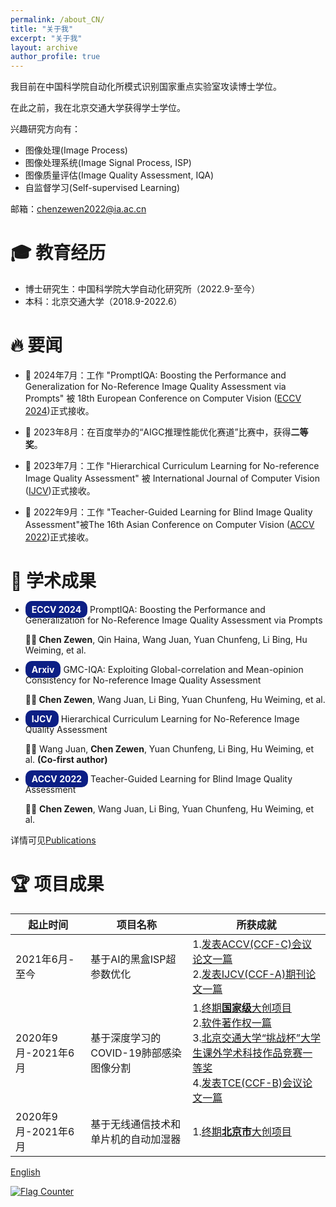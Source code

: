 ```yaml
---
permalink: /about_CN/
title: "关于我"
excerpt: "关于我"
layout: archive
author_profile: true
---
```



我目前在中国科学院自动化所模式识别国家重点实验室攻读博士学位。

在此之前，我在北京交通大学获得学士学位。

兴趣研究方向有：
- 图像处理(Image Process)
- 图像处理系统(Image Signal Process, ISP)
- 图像质量评估(Image Quality Assessment, IQA)
- 自监督学习(Self-supervised Learning)

邮箱：[chenzewen2022@ia.ac.cn](mailto:chenzewen2022@ia.ac.cn)
# 🎓 教育经历

- 博士研究生：中国科学院大学自动化研究所（2022.9-至今）
- 本科：北京交通大学（2018.9-2022.6）

# 🔥 要闻
- 🎉 2024年7月：工作 "PromptIQA: Boosting the Performance and Generalization for No-Reference Image Quality Assessment via Prompts" 被 18th European Conference on Computer Vision ([ECCV 2024](https://link.springer.com/article/10.1007/s11263-023-01851-5))正式接收。

- 🎉 2023年8月：在百度举办的“AIGC推理性能优化赛道”比赛中，获得**二等奖**。

- 🎉 2023年7月：工作 "Hierarchical Curriculum Learning for No-reference Image Quality Assessment" 被 International Journal of Computer Vision ([IJCV](https://link.springer.com/article/10.1007/s11263-023-01851-5))正式接收。

- 🎉 2022年9月：工作 "Teacher-Guided Learning for Blind Image Quality Assessment"被The 16th Asian Conference on Computer Vision ([ACCV 2022](https://openaccess.thecvf.com/content/ACCV2022/html/Chen_Teacher-Guided_Learning_for_Blind_Image_Quality_Assessment_ACCV_2022_paper.html))正式接收。

# 📑 学术成果

- <p><span style="background-color: rgb(12, 31, 133); padding: 5px 10px;  border-radius: 10px; font-weight: bold;color: white;"> ECCV 2024</span> PromptIQA: Boosting the Performance and Generalization for No-Reference Image Quality Assessment via Prompts </p> <span style="font-weight: bold;"> 🧑‍🎓 Chen Zewen</span>, Qin Haina, Wang Juan, Yuan Chunfeng, Li Bing, Hu Weiming, et al.

- <p><span style="background-color: rgb(12, 31, 133); padding: 5px 10px;  border-radius: 10px; font-weight: bold;color: white;"> Arxiv</span>  GMC-IQA: Exploiting Global-correlation and Mean-opinion Consistency for No-reference Image Quality Assessment</p> <span style="font-weight: bold;"> 🧑‍🎓 Chen Zewen</span>, Wang Juan, Li Bing, Yuan Chunfeng, Hu Weiming, et al.

- <p><span style="background-color: rgb(12, 31, 133); padding: 5px 10px;  border-radius: 10px; font-weight: bold;color: white;">IJCV</span>  Hierarchical Curriculum Learning for No-Reference Image Quality Assessment</p>  🧑‍🎓 Wang Juan, <span style="font-weight: bold;"> Chen Zewen</span>, Yuan Chunfeng, Li Bing, Hu Weiming, et al. <span style="font-weight: bold;"> (Co-first author)</span>

- <p><span style="background-color: rgb(12, 31, 133); padding: 5px 10px;  border-radius: 10px; font-weight: bold;color: white;">ACCV 2022</span>  Teacher-Guided Learning for Blind Image Quality Assessment</p> 🧑‍🎓  <span style="font-weight: bold;"> Chen Zewen</span>, Wang Juan,  Li Bing, Yuan Chunfeng, Hu Weiming, et al.

详情可见[Publications](/publications/)

# 🏆 项目成果

|起止时间|项目名称|所获成就|
|  ----  | ----  | ----  |
|2021年6月-至今|基于AI的黑盒ISP超参数优化|1.[发表ACCV(CCF-C)会议论文一篇](https://openaccess.thecvf.com/content/ACCV2022/html/Chen_Teacher-Guided_Learning_for_Blind_Image_Quality_Assessment_ACCV_2022_paper.html)<br>2.[发表IJCV(CCF-A)期刊论文一篇](https://link.springer.com/article/10.1007/s11263-023-01851-5)|
|2020年9月-2021年6月|基于深度学习的COVID-19肺部感染图像分割|1.[终期**国家级**大创项目](https://zwchen.oss-cn-beijing.aliyuncs.com/sources/achievement/2021_COVID-19_Segmentation/2021_Covid19_Certificate.pdf)<br>2.[软件著作权一篇](https://zwchen.oss-cn-beijing.aliyuncs.com/sources/achievement/2021_COVID-19_Segmentation/2021_Covid19_Software_Copyright.pdf)<br>3.[北京交通大学“挑战杯”大学生课外学术科技作品竞赛一等奖](https://zwchen.oss-cn-beijing.aliyuncs.com/sources/achievement/2021_COVID-19_Segmentation/2021_Covid19_BJTU_Certificate.pdf)<br>4.[发表TCE(CCF-B)会议论文一篇](https://ieeexplore.ieee.org/abstract/document/9882382)|
|2020年9月-2021年6月|基于无线通信技术和单片机的自动加湿器|1.[终期**北京市**大创项目](https://zwchen.oss-cn-beijing.aliyuncs.com/sources/achievement/2021_Humidifier/2021_Humidifier_Certificate.pdf)<br>|

<!-- # 获奖经历

|获奖时间|所获奖项|
|  ----  | ----  |
|2023年6月|中国科学院大学三好学生|
|  2022年6月  |北京市优秀毕业生|
|  2022年6月  |北京交通大学优秀本科毕业设计 (论文)|
|  2021年4月  |北京交通大学校级优秀团员干部|
|  2020年12月  |北京交通大学微诺时代奖学金、一等学习优秀奖学金、三等社会工作奖学金、校级三好学生|
|  2019年12月  |北京交通大学二等学习优秀奖学金、校级三好学生|
|  2019年11月  |2019年建国70周年国庆游行方队先进个人| -->


[English](/)

<a href="https://info.flagcounter.com/ew9G"><img src="https://s11.flagcounter.com/count2/ew9G/bg_FFFFFF/txt_000000/border_CCCCCC/columns_3/maxflags_12/viewers_0/labels_1/pageviews_0/flags_0/percent_1/" alt="Flag Counter" border="0"></a>
